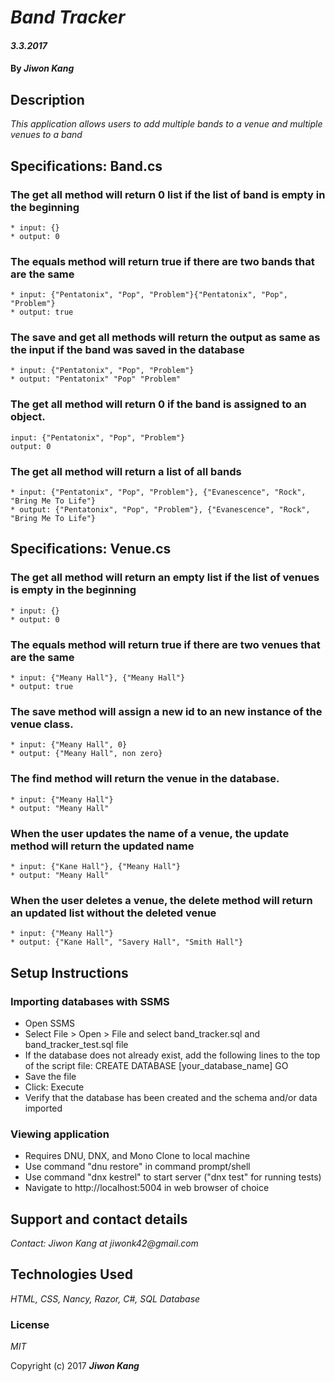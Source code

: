 # _Band Tracker_

#### _3.3.2017_

#### By _**Jiwon Kang**_

## Description

_This application allows users to add multiple bands to a venue and multiple venues to a band_

## Specifications: Band.cs

### The get all method will return 0 list if the list of band is empty in the beginning
    * input: {}
    * output: 0

### The equals method will return true if there are two bands that are the same
    * input: {"Pentatonix", "Pop", "Problem"}{"Pentatonix", "Pop", "Problem"}
    * output: true

### The save and get all methods will return the output as same as the input if the band was saved in the database
    * input: {"Pentatonix", "Pop", "Problem"}
    * output: "Pentatonix" "Pop" "Problem"

### The get all method will return 0 if the band is assigned to an object.
    input: {"Pentatonix", "Pop", "Problem"}
    output: 0

### The get all method will return a list of all bands
    * input: {"Pentatonix", "Pop", "Problem"}, {"Evanescence", "Rock", "Bring Me To Life"}
    * output: {"Pentatonix", "Pop", "Problem"}, {"Evanescence", "Rock", "Bring Me To Life"}


## Specifications: Venue.cs

### The get all method will return an empty list if the list of venues is empty in the beginning
    * input: {}
    * output: 0

### The equals method will return true if there are two venues that are the same
    * input: {"Meany Hall"}, {"Meany Hall"}
    * output: true

### The save method will assign a new id to an new instance of the venue class.
    * input: {"Meany Hall", 0}
    * output: {"Meany Hall", non zero}

### The find method will return the venue in the database.
    * input: {"Meany Hall"}
    * output: "Meany Hall"

### When the user updates the name of a venue, the update method will return the updated name
    * input: {"Kane Hall"}, {"Meany Hall"}
    * output: "Meany Hall"

### When the user deletes a venue, the delete method will return an updated list without the deleted venue
    * input: {"Meany Hall"}
    * output: {"Kane Hall", "Savery Hall", "Smith Hall"}


## Setup Instructions

### Importing databases with SSMS
* Open SSMS
* Select File > Open > File and select band_tracker.sql and band_tracker_test.sql file
* If the database does not already exist, add the following lines to the top of the script file: CREATE DATABASE [your_database_name]
GO
* Save the file
* Click: Execute
* Verify that the database has been created and the schema and/or data imported

### Viewing application
* Requires DNU, DNX, and Mono
Clone to local machine
* Use command "dnu restore" in command prompt/shell
* Use command "dnx kestrel" to start server ("dnx test" for running tests)
* Navigate to http://localhost:5004 in web browser of choice


## Support and contact details

_Contact: Jiwon Kang at jiwonk42@gmail.com_

## Technologies Used

_HTML, CSS, Nancy, Razor, C#, SQL Database_

### License

*MIT*

Copyright (c) 2017 **_Jiwon Kang_**
